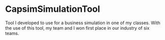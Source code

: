 # CapsimSimulationTool
Tool I developed to use for a business simulation in one of my classes.  With the use of this tool, my team and I won first place in our industry of six teams. 

